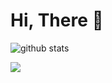 # Hi, There 👋

![github stats](https://github-readme-stats.vercel.app/api?username=adiakdcode&show_icons=true)
 
 <img src="https://github-readme-stats.vercel.app/api/top-langs/?username=adiakdcode&theme=vue">

